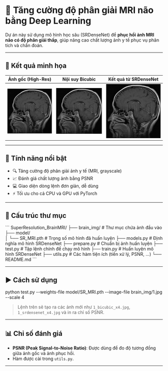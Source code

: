 # 🧠 Tăng cường độ phân giải MRI não bằng Deep Learning

Dự án này sử dụng mô hình học sâu (SRDenseNet) để **phục hồi ảnh MRI não có độ phân giải thấp**, giúp nâng cao chất lượng ảnh y tế phục vụ phân tích và chẩn đoán.

---

## 📸 Kết quả minh họa

| Ảnh gốc (High-Res) | Nội suy Bicubic | Kết quả từ SRDenseNet |
|-------------------|------------------|------------------------|
| ![Low](brain_img/3.jpg) | ![Bicubic](brain_img/3_bicubic_x4.jpg) | ![SR](brain_img/3_srdensenet_x4.jpg) |

---

## 🚀 Tính năng nổi bật

- 🔍 Tăng cường độ phân giải ảnh y tế (MRI, grayscale)
- 📈 Đánh giá chất lượng ảnh bằng PSNR
- 💻 Giao diện dòng lệnh đơn giản, dễ dùng
- ⚡ Tối ưu cho cả CPU và GPU với PyTorch

---

## 📁 Cấu trúc thư mục

\`\`\`
SuperResolution_BrainMRI/
├── brain_img/             # Thư mục chứa ảnh đầu vào
├── model/                 
│   └── SR_MRI.pth         # Trọng số mô hình đã huấn luyện
├── models.py              # Định nghĩa mô hình SRDenseNet
├── prepare.py             # Chuẩn bị ảnh huấn luyện 
├── test.py                # Tập lệnh chính để chạy mô hình
├── train.py               # Huấn luyện mô hình SRDenseNet
├── utils.py               # Các hàm tiện ích (tiền xử lý, PSNR, ...)
└── README.md
\`\`\`

---

## ▶️ Cách sử dụng

python test.py --weights-file model/SR_MRI.pth --image-file brain_img/1.jpg --scale 4

> Lệnh trên sẽ tạo ra các ảnh mới như `1_bicubic_x4.jpg`, `1_srdensenet_x4.jpg` và in ra chỉ số PSNR.

---

## 📊 Chỉ số đánh giá

- **PSNR (Peak Signal-to-Noise Ratio)**: Được dùng để đo độ tương đồng giữa ảnh gốc và ảnh phục hồi.
- Hàm được cài trong `utils.py`.

---